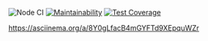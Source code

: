 ![Node CI](https://github.com/Tvv95/frontend-project-lvl2/workflows/Node%20CI/badge.svg)
[![Maintainability](https://api.codeclimate.com/v1/badges/75e9585b24e00796702a/maintainability)](https://codeclimate.com/github/Tvv95/frontend-project-lvl2/maintainability)
[![Test Coverage](https://api.codeclimate.com/v1/badges/75e9585b24e00796702a/test_coverage)](https://codeclimate.com/github/Tvv95/frontend-project-lvl2/test_coverage)

https://asciinema.org/a/8Y0gLfacB4mGYFTd9XEpquWZr